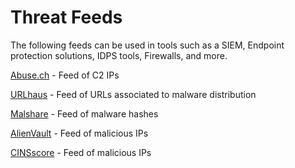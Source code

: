 # Threat Feeds
The following feeds can be used in tools such as a SIEM, Endpoint protection solutions, IDPS tools, Firewalls, and more.

[Abuse.ch](https://feodotracker.abuse.ch/) - Feed of C2 IPs

[URLhaus](https://urlhaus.abuse.ch/downloads/csv_recent/) - Feed of URLs associated to malware distribution

[Malshare](https://malshare.com/) - Feed of malware hashes

[AlienVault](https://otx.alienvault.com/browse/pulses) - Feed of malicious IPs

[CINSscore](https://cinsscore.com/) - Feed of malicious IPs